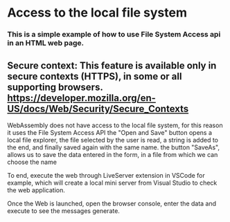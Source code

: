 # Access to the local file system
### This is a simple example of how to use File System Access api in an HTML web page.
## Secure context: This feature is available only in secure contexts (HTTPS), in some or all supporting browsers.  https://developer.mozilla.org/en-US/docs/Web/Security/Secure_Contexts


WebAssembly does not have access to the local file system, for this reason it uses the File System Access API 
the "Open and Save" button opens a local file explorer, the file selected by the user is read, a string is added to the end, and finally saved again with the same name.
the button "SaveAs", allows us to save the data entered in the form, in a file from which we can choose the name


To end, execute the web through LiveServer extension in VSCode for example, which will create a local mini server from Visual Studio to check the web application.

Once the Web is launched, open the browser console, enter the data and execute to see the messages generate.